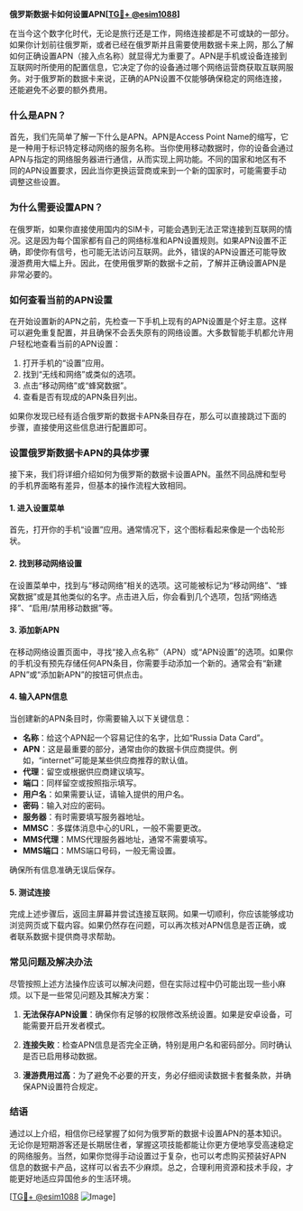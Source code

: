 **俄罗斯数据卡如何设置APN[[TG💪+ @esim1088](https://t.me/s/esim1088)]**

在当今这个数字化时代，无论是旅行还是工作，网络连接都是不可或缺的一部分。如果你计划前往俄罗斯，或者已经在俄罗斯并且需要使用数据卡来上网，那么了解如何正确设置APN（接入点名称）就显得尤为重要了。APN是手机或设备连接到互联网时所使用的配置信息，它决定了你的设备通过哪个网络运营商获取互联网服务。对于俄罗斯的数据卡来说，正确的APN设置不仅能够确保稳定的网络连接，还能避免不必要的额外费用。

### 什么是APN？

首先，我们先简单了解一下什么是APN。APN是Access Point Name的缩写，它是一种用于标识特定移动网络的服务名称。当你使用移动数据时，你的设备会通过APN与指定的网络服务器进行通信，从而实现上网功能。不同的国家和地区有不同的APN设置要求，因此当你更换运营商或来到一个新的国家时，可能需要手动调整这些设置。

### 为什么需要设置APN？

在俄罗斯，如果你直接使用国内的SIM卡，可能会遇到无法正常连接到互联网的情况。这是因为每个国家都有自己的网络标准和APN设置规则。如果APN设置不正确，即使你有信号，也可能无法访问互联网。此外，错误的APN设置还可能导致漫游费用大幅上升。因此，在使用俄罗斯的数据卡之前，了解并正确设置APN是非常必要的。

### 如何查看当前的APN设置

在开始设置新的APN之前，先检查一下手机上现有的APN设置是个好主意。这样可以避免重复配置，并且确保不会丢失原有的网络设置。大多数智能手机都允许用户轻松地查看当前的APN设置：

1. 打开手机的“设置”应用。
2. 找到“无线和网络”或类似的选项。
3. 点击“移动网络”或“蜂窝数据”。
4. 查看是否有现成的APN条目列出。

如果你发现已经有适合俄罗斯的数据卡APN条目存在，那么可以直接跳过下面的步骤，直接使用这些信息进行配置即可。

### 设置俄罗斯数据卡APN的具体步骤

接下来，我们将详细介绍如何为俄罗斯的数据卡设置APN。虽然不同品牌和型号的手机界面略有差异，但基本的操作流程大致相同。

#### 1. 进入设置菜单

首先，打开你的手机“设置”应用。通常情况下，这个图标看起来像是一个齿轮形状。

#### 2. 找到移动网络设置

在设置菜单中，找到与“移动网络”相关的选项。这可能被标记为“移动网络”、“蜂窝数据”或是其他类似的名字。点击进入后，你会看到几个选项，包括“网络选择”、“启用/禁用移动数据”等。

#### 3. 添加新APN

在移动网络设置页面中，寻找“接入点名称”（APN）或“APN设置”的选项。如果你的手机没有预先存储任何APN条目，你需要手动添加一个新的。通常会有“新建APN”或“添加新APN”的按钮可供点击。

#### 4. 输入APN信息

当创建新的APN条目时，你需要输入以下关键信息：

- **名称**：给这个APN起一个容易记住的名字，比如“Russia Data Card”。
- **APN**：这是最重要的部分，通常由你的数据卡供应商提供。例如，“internet”可能是某些供应商推荐的默认值。
- **代理**：留空或根据供应商建议填写。
- **端口**：同样留空或按照指示填写。
- **用户名**：如果需要认证，请输入提供的用户名。
- **密码**：输入对应的密码。
- **服务器**：有时需要填写服务器地址。
- **MMSC**：多媒体消息中心的URL，一般不需要更改。
- **MMS代理**：MMS代理服务器地址，通常不需要填写。
- **MMS端口**：MMS端口号码，一般无需设置。

确保所有信息准确无误后保存。

#### 5. 测试连接

完成上述步骤后，返回主屏幕并尝试连接互联网。如果一切顺利，你应该能够成功浏览网页或下载内容。如果仍然存在问题，可以再次核对APN信息是否正确，或者联系数据卡提供商寻求帮助。

### 常见问题及解决办法

尽管按照上述方法操作应该可以解决问题，但在实际过程中仍可能出现一些小麻烦。以下是一些常见问题及其解决方案：

1. **无法保存APN设置**：确保你有足够的权限修改系统设置。如果是安卓设备，可能需要开启开发者模式。
   
2. **连接失败**：检查APN信息是否完全正确，特别是用户名和密码部分。同时确认是否已启用移动数据。

3. **漫游费用过高**：为了避免不必要的开支，务必仔细阅读数据卡套餐条款，并确保APN设置符合规定。

### 结语

通过以上介绍，相信你已经掌握了如何为俄罗斯的数据卡设置APN的基本知识。无论你是短期游客还是长期居住者，掌握这项技能都能让你更方便地享受高速稳定的网络服务。当然，如果你觉得手动设置过于复杂，也可以考虑购买预装好APN信息的数据卡产品，这样可以省去不少麻烦。总之，合理利用资源和技术手段，才能更好地适应异国他乡的生活环境。

[[TG💪+ @esim1088](https://t.me/s/esim1088) ![Image](https://i.postimg.cc/4NQfJmqS/Snipaste-2025-05-13-00-14-12.png)]